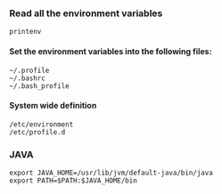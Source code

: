 

### Read all the environment variables

    printenv
    
    
#### Set the environment variables into the following files:

    ~/.profile
    ~/.bashrc
    ~/.bash_profile


#### System wide definition

    /etc/environment
    /etc/profile.d
    
    
### JAVA

    export JAVA_HOME=/usr/lib/jvm/default-java/bin/java
    export PATH=$PATH:$JAVA_HOME/bin
